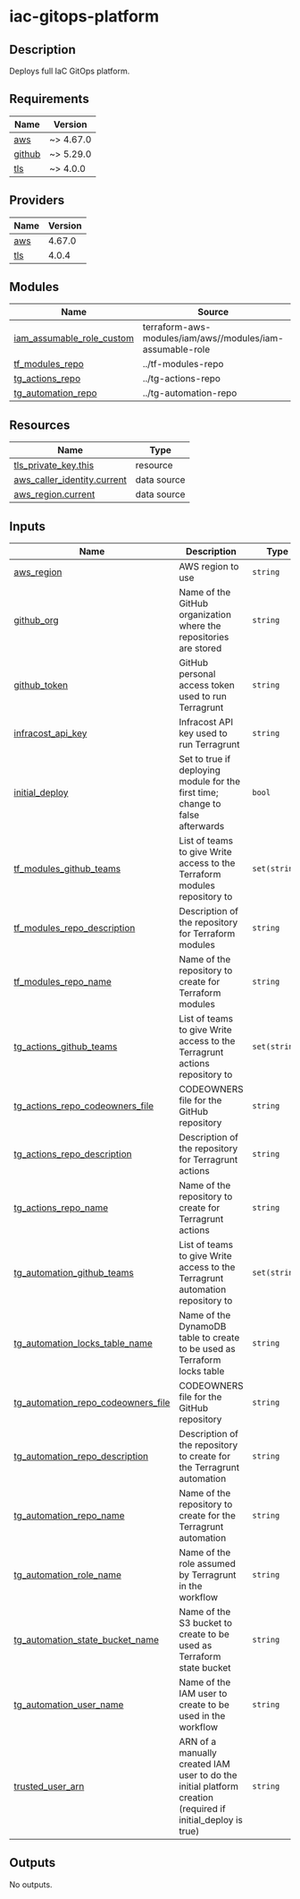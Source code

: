# iac-gitops-platform

## Description

Deploys full IaC GitOps platform.

## Requirements

| Name | Version |
|------|---------|
| <a name="requirement_aws"></a> [aws](#requirement\_aws) | ~> 4.67.0 |
| <a name="requirement_github"></a> [github](#requirement\_github) | ~> 5.29.0 |
| <a name="requirement_tls"></a> [tls](#requirement\_tls) | ~> 4.0.0 |

## Providers

| Name | Version |
|------|---------|
| <a name="provider_aws"></a> [aws](#provider\_aws) | 4.67.0 |
| <a name="provider_tls"></a> [tls](#provider\_tls) | 4.0.4 |

## Modules

| Name | Source | Version |
|------|--------|---------|
| <a name="module_iam_assumable_role_custom"></a> [iam\_assumable\_role\_custom](#module\_iam\_assumable\_role\_custom) | terraform-aws-modules/iam/aws//modules/iam-assumable-role | ~> 4 |
| <a name="module_tf_modules_repo"></a> [tf\_modules\_repo](#module\_tf\_modules\_repo) | ../tf-modules-repo | n/a |
| <a name="module_tg_actions_repo"></a> [tg\_actions\_repo](#module\_tg\_actions\_repo) | ../tg-actions-repo | n/a |
| <a name="module_tg_automation_repo"></a> [tg\_automation\_repo](#module\_tg\_automation\_repo) | ../tg-automation-repo | n/a |

## Resources

| Name | Type |
|------|------|
| [tls_private_key.this](https://registry.terraform.io/providers/hashicorp/tls/latest/docs/resources/private_key) | resource |
| [aws_caller_identity.current](https://registry.terraform.io/providers/hashicorp/aws/latest/docs/data-sources/caller_identity) | data source |
| [aws_region.current](https://registry.terraform.io/providers/hashicorp/aws/latest/docs/data-sources/region) | data source |

## Inputs

| Name | Description | Type | Default | Required |
|------|-------------|------|---------|:--------:|
| <a name="input_aws_region"></a> [aws\_region](#input\_aws\_region) | AWS region to use | `string` | `"eu-west-1"` | no |
| <a name="input_github_org"></a> [github\_org](#input\_github\_org) | Name of the GitHub organization where the repositories are stored | `string` | n/a | yes |
| <a name="input_github_token"></a> [github\_token](#input\_github\_token) | GitHub personal access token used to run Terragrunt | `string` | n/a | yes |
| <a name="input_infracost_api_key"></a> [infracost\_api\_key](#input\_infracost\_api\_key) | Infracost API key used to run Terragrunt | `string` | n/a | yes |
| <a name="input_initial_deploy"></a> [initial\_deploy](#input\_initial\_deploy) | Set to true if deploying module for the first time; change to false afterwards | `bool` | n/a | yes |
| <a name="input_tf_modules_github_teams"></a> [tf\_modules\_github\_teams](#input\_tf\_modules\_github\_teams) | List of teams to give Write access to the Terraform modules repository to | `set(string)` | n/a | yes |
| <a name="input_tf_modules_repo_description"></a> [tf\_modules\_repo\_description](#input\_tf\_modules\_repo\_description) | Description of the repository for Terraform modules | `string` | `"Collection of custom Terraform modules"` | no |
| <a name="input_tf_modules_repo_name"></a> [tf\_modules\_repo\_name](#input\_tf\_modules\_repo\_name) | Name of the repository to create for Terraform modules | `string` | `"terraform-modules"` | no |
| <a name="input_tg_actions_github_teams"></a> [tg\_actions\_github\_teams](#input\_tg\_actions\_github\_teams) | List of teams to give Write access to the Terragrunt actions repository to | `set(string)` | n/a | yes |
| <a name="input_tg_actions_repo_codeowners_file"></a> [tg\_actions\_repo\_codeowners\_file](#input\_tg\_actions\_repo\_codeowners\_file) | CODEOWNERS file for the GitHub repository | `string` | n/a | yes |
| <a name="input_tg_actions_repo_description"></a> [tg\_actions\_repo\_description](#input\_tg\_actions\_repo\_description) | Description of the repository for Terragrunt actions | `string` | `"Workflows to manage infrasturcture using Terragrunt"` | no |
| <a name="input_tg_actions_repo_name"></a> [tg\_actions\_repo\_name](#input\_tg\_actions\_repo\_name) | Name of the repository to create for Terragrunt actions | `string` | `"terragrunt-actions"` | no |
| <a name="input_tg_automation_github_teams"></a> [tg\_automation\_github\_teams](#input\_tg\_automation\_github\_teams) | List of teams to give Write access to the Terragrunt automation repository to | `set(string)` | n/a | yes |
| <a name="input_tg_automation_locks_table_name"></a> [tg\_automation\_locks\_table\_name](#input\_tg\_automation\_locks\_table\_name) | Name of the DynamoDB table to create to be used as Terraform locks table | `string` | `"tf-locks"` | no |
| <a name="input_tg_automation_repo_codeowners_file"></a> [tg\_automation\_repo\_codeowners\_file](#input\_tg\_automation\_repo\_codeowners\_file) | CODEOWNERS file for the GitHub repository | `string` | n/a | yes |
| <a name="input_tg_automation_repo_description"></a> [tg\_automation\_repo\_description](#input\_tg\_automation\_repo\_description) | Description of the repository to create for the Terragrunt automation | `string` | `"Platform to manage cloud infrastructure"` | no |
| <a name="input_tg_automation_repo_name"></a> [tg\_automation\_repo\_name](#input\_tg\_automation\_repo\_name) | Name of the repository to create for the Terragrunt automation | `string` | `"terragrunt-gitops"` | no |
| <a name="input_tg_automation_role_name"></a> [tg\_automation\_role\_name](#input\_tg\_automation\_role\_name) | Name of the role assumed by Terragrunt in the workflow | `string` | n/a | yes |
| <a name="input_tg_automation_state_bucket_name"></a> [tg\_automation\_state\_bucket\_name](#input\_tg\_automation\_state\_bucket\_name) | Name of the S3 bucket to create to be used as Terraform state bucket | `string` | n/a | yes |
| <a name="input_tg_automation_user_name"></a> [tg\_automation\_user\_name](#input\_tg\_automation\_user\_name) | Name of the IAM user to create to be used in the workflow | `string` | n/a | yes |
| <a name="input_trusted_user_arn"></a> [trusted\_user\_arn](#input\_trusted\_user\_arn) | ARN of a manually created IAM user to do the initial platform creation (required if initial\_deploy is true) | `string` | `null` | no |

## Outputs

No outputs.
